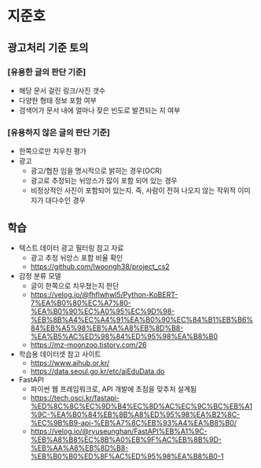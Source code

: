 # 지준호
## 광고처리 기준 토의
### [유용한 글의 판단 기준]
- 해당 문서 걸린 링크/사진 갯수
- 다양한 형태 정보 포함 여부
- 검색어가 문서 내에 얼마나 잦은 빈도로 발견되는 지 여부

### [유용하지 않은 글의 판단 기준]
- 한쪽으로만 치우친 평가
- 광고
    - 광고/협찬 임을 명시적으로 밝히는 경우(OCR)
    - 광고로 추정되는 뉘앙스가 많이 포함 되어 있는 경우
    - 비정상적인 사진이 포함되어 있는지. 즉, 사람이 전혀 나오지 않는 작위적 이미지가 대다수인 경우

## 학습
- 텍스트 데이터 광고 필터링 참고 자료
    - 광고 추정 뉘앙스 포함 비율 확인
    - https://github.com/lwoongh38/project_cs2
- 감정 분류 모델
    - 글이 한쪽으로 치우쳤는지 판단
    - https://velog.io/@fhflwhwl5/Python-KoBERT-7%EA%B0%80%EC%A7%80-%EA%B0%90%EC%A0%95%EC%9D%98-%EB%8B%A4%EC%A4%91%EA%B0%90%EC%84%B1%EB%B6%84%EB%A5%98%EB%AA%A8%EB%8D%B8-%EA%B5%AC%ED%98%84%ED%95%98%EA%B8%B0
    - https://mz-moonzoo.tistory.com/26
- 학습용 데이터셋 참고 사이트
    - https://www.aihub.or.kr/
    - https://data.seoul.go.kr/etc/aiEduData.do
- FastAPI
    - 파이썬 웹 프레임워크로, API 개발에 초점을 맞추처 설계됨
    - https://tech.osci.kr/fastapi-%ED%8C%8C%EC%9D%B4%EC%8D%AC%EC%9C%BC%EB%A1%9C-%EA%B0%84%EB%8B%A8%ED%95%98%EA%B2%8C-%EC%9B%B9-api-%EB%A7%8C%EB%93%A4%EA%B8%B0/
    - https://velog.io/@ryuseunghan/FastAPI%EB%A1%9C-%EB%A8%B8%EC%8B%A0%EB%9F%AC%EB%8B%9D-%EB%AA%A8%EB%8D%B8-%EB%B0%B0%ED%8F%AC%ED%95%98%EA%B8%B0-1